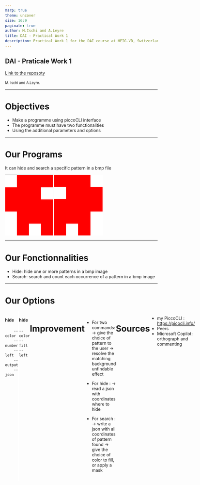 ```yaml
---
marp: true
theme: uncover
size: 16:9
paginate: true
author: M.Ischi and A.Leyre
title: DAI - Practical Work 1
description: Practical Work 1 for the DAI course at HEIG-VD, Switzerland
---
```

<!-- _class: invert -->
## DAI - Praticale Work 1
 
[Link to the reposoty](https://github.com/Ischi-Leyre/dai-pw1-SUS)
 
<small>M. Ischi and A.Leyre.</small>
 
---
<!-- _class: invert -->
# Objectives

- Make a programme using piccoCLI interface
- The programme must have two functionalities
- Using the additional parameters and options

---
 <!-- _class: invert -->
# Our Programs

It can hide and search a specific pattern in a bmp file


![w:120 h:120](SUS_R.png) ![w:120 h:120](SUS_L.png)

---
  <!-- _class: invert -->
# Our Fonctionnalities

- Hide:  hide one or more patterns in a bmp image
- Search: search and count each occurrence of a pattern in a bmp image

---
  <!-- _class: invert -->
# Our Options
<style>
    .container{
        display: flex;
    }
    .col{
        flex: 1;
    }
    .vertical-divider {
        border-right: 3px solid white;
    }
</style>

<div class="container">
<div class="col vertical-divider">
    <h4>hide</h4>

        --color
        --number
        --left
        --output
        --json
</div>

<div class="col">
    <h4>hide</h4>

    --color
    --fill
    --left
</div>

---
  <!-- _class: invert -->
# Improvement


- For two commands:
 -> give the choice of pattern to the user
 -> resolve the matching background unfindable effect
 
- For hide :
-> read a json with coordinates where to hide
 
- For search :
-> write a json with all coordinates of pattern found
->  give the choice of color to fill, or apply a mask


---
 <!-- _class: invert -->
# Sources
 - my PiccoCLI : https://picocli.info/
 - Peers
 - Microsoft Copilot: orthograph and commenting